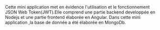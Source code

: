 Cette mini application met en évidence l'utilisation et le fonctionnement JSON Web Token(JWT).Elle comprend une partie backend  developpée en Nodejs et une partie frontend   élaborée en  Angular. 
Dans cette mini application ,la base de donnée a été élaborée en MongoDb.
